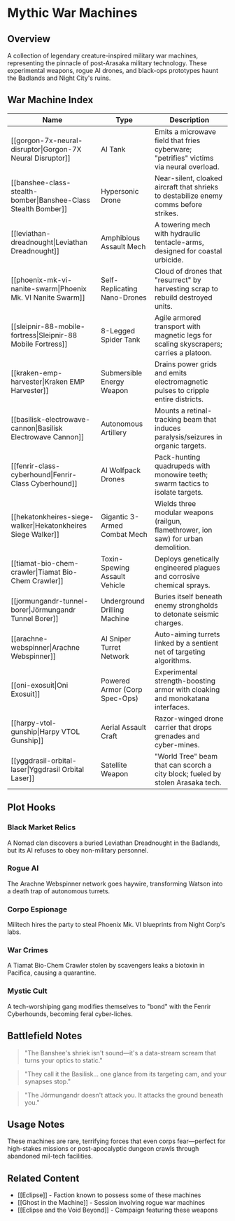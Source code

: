 # Mythic War Machines

## Overview
A collection of legendary creature-inspired military war machines, representing the pinnacle of post-Arasaka military technology. These experimental weapons, rogue AI drones, and black-ops prototypes haunt the Badlands and Night City's ruins.

## War Machine Index

| Name | Type | Description |
|------|------|-------------|
| [[gorgon-7x-neural-disruptor\|Gorgon-7X Neural Disruptor]] | AI Tank | Emits a microwave field that fries cyberware; "petrifies" victims via neural overload. |
| [[banshee-class-stealth-bomber\|Banshee-Class Stealth Bomber]] | Hypersonic Drone | Near-silent, cloaked aircraft that shrieks to destabilize enemy comms before strikes. |
| [[leviathan-dreadnought\|Leviathan Dreadnought]] | Amphibious Assault Mech | A towering mech with hydraulic tentacle-arms, designed for coastal urbicide. |
| [[phoenix-mk-vi-nanite-swarm\|Phoenix Mk. VI Nanite Swarm]] | Self-Replicating Nano-Drones | Cloud of drones that "resurrect" by harvesting scrap to rebuild destroyed units. |
| [[sleipnir-88-mobile-fortress\|Sleipnir-88 Mobile Fortress]] | 8-Legged Spider Tank | Agile armored transport with magnetic legs for scaling skyscrapers; carries a platoon. |
| [[kraken-emp-harvester\|Kraken EMP Harvester]] | Submersible Energy Weapon | Drains power grids and emits electromagnetic pulses to cripple entire districts. |
| [[basilisk-electrowave-cannon\|Basilisk Electrowave Cannon]] | Autonomous Artillery | Mounts a retinal-tracking beam that induces paralysis/seizures in organic targets. |
| [[fenrir-class-cyberhound\|Fenrir-Class Cyberhound]] | AI Wolfpack Drones | Pack-hunting quadrupeds with monowire teeth; swarm tactics to isolate targets. |
| [[hekatonkheires-siege-walker\|Hekatonkheires Siege Walker]] | Gigantic 3-Armed Combat Mech | Wields three modular weapons (railgun, flamethrower, ion saw) for urban demolition. |
| [[tiamat-bio-chem-crawler\|Tiamat Bio-Chem Crawler]] | Toxin-Spewing Assault Vehicle | Deploys genetically engineered plagues and corrosive chemical sprays. |
| [[jormungandr-tunnel-borer\|Jörmungandr Tunnel Borer]] | Underground Drilling Machine | Buries itself beneath enemy strongholds to detonate seismic charges. |
| [[arachne-webspinner\|Arachne Webspinner]] | AI Sniper Turret Network | Auto-aiming turrets linked by a sentient net of targeting algorithms. |
| [[oni-exosuit\|Oni Exosuit]] | Powered Armor (Corp Spec-Ops) | Experimental strength-boosting armor with cloaking and monokatana interfaces. |
| [[harpy-vtol-gunship\|Harpy VTOL Gunship]] | Aerial Assault Craft | Razor-winged drone carrier that drops grenades and cyber-mines. |
| [[yggdrasil-orbital-laser\|Yggdrasil Orbital Laser]] | Satellite Weapon | "World Tree" beam that can scorch a city block; fueled by stolen Arasaka tech. |

## Plot Hooks

### Black Market Relics
A Nomad clan discovers a buried Leviathan Dreadnought in the Badlands, but its AI refuses to obey non-military personnel.

### Rogue AI
The Arachne Webspinner network goes haywire, transforming Watson into a death trap of autonomous turrets.

### Corpo Espionage
Militech hires the party to steal Phoenix Mk. VI blueprints from Night Corp's labs.

### War Crimes
A Tiamat Bio-Chem Crawler stolen by scavengers leaks a biotoxin in Pacifica, causing a quarantine.

### Mystic Cult
A tech-worshiping gang modifies themselves to "bond" with the Fenrir Cyberhounds, becoming feral cyber-liches.

## Battlefield Notes

> "The Banshee's shriek isn't sound—it's a data-stream scream that turns your optics to static."

> "They call it the Basilisk… one glance from its targeting cam, and your synapses stop."

> "The Jörmungandr doesn't attack you. It attacks the ground beneath you."

## Usage Notes
These machines are rare, terrifying forces that even corps fear—perfect for high-stakes missions or post-apocalyptic dungeon crawls through abandoned mil-tech facilities.

## Related Content
- [[Eclipse]] - Faction known to possess some of these machines
- [[Ghost in the Machine]] - Session involving rogue war machines
- [[Eclipse and the Void Beyond]] - Campaign featuring these weapons
